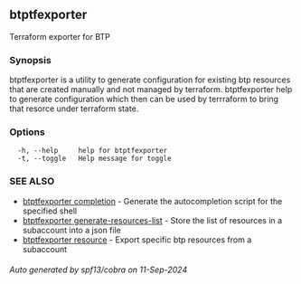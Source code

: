 ## btptfexporter

Terraform exporter for BTP

### Synopsis

btptfexporter is a utility to generate configuration for existing btp resources that are created manually and not managed by terraform. btptfexporter help to generate configuration which then can be used by terrraform to bring that resorce under terraform state.
	

### Options

```
  -h, --help     help for btptfexporter
  -t, --toggle   Help message for toggle
```

### SEE ALSO

* [btptfexporter completion](btptfexporter_completion.md)	 - Generate the autocompletion script for the specified shell
* [btptfexporter generate-resources-list](btptfexporter_generate-resources-list.md)	 - Store the list of resources in a subaccount into a json file
* [btptfexporter resource](btptfexporter_resource.md)	 - Export specific btp resources from a subaccount

###### Auto generated by spf13/cobra on 11-Sep-2024
